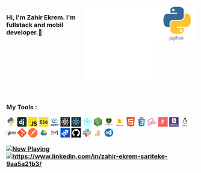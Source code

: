 <!-- <img src="https://github-readme-stats.vercel.app/api?username=
zahirekrem09&show_icons=true&theme=tokyonight" align='right' width="55%"> -->
<img src="/all.gif" alt="tools" width="100" height="100" align="right" style="max-width:100%;">
<img src="./animation_500_kd7ngokt.gif" alt="react-native" width="200" height="200" align="right" style="max-width:100%;">

<h3 class="animate__animated animate__bounce">Hi, I'm Zahir Ekrem. I'm fullstack and mobil  developer.👋<h3/>


<img src="https://camo.githubusercontent.com/ecdf091dc9f099a6db3e61242963a3a5412ae6a8/687474703a2f2f696d672e736869656c64732e696f2f62616467652f746563682d737461636b2d3036393066612e7376673f7374796c653d666c6174" alt="" data-canonical-src="http://img.shields.io/badge/tech-stack-0690fa.svg?style=flat" style="max-width:100%;">
<br/>
<br/><br/><br/><br/><br/><br/>
<p>My Tools :<p/>
<p align="bottom">

<img src="./python.png" width="25" height="25">
<img src="./dj.png" width="25" height="25">
<img src="./js.png" width="25" height="25" alt = "" >
<img src="./es6.jpg" width="25" height="25" alt = "" >
<img src="./jquery.png" width="25" height="25" alt = "" >
<img src="./react.jpg" width="25" height="25" alt = "" >
<img src="./reactt.png" width="25" height="25" alt = "" >
<img src="./reactn.png" width="25" height="25" alt = "" >
<img src="./node.png" width="25" height="25" alt = "" >
<img src="./mongo.png" width="25" height="25" alt = "" >
<img src="./firebase.png" width="25" height="25" alt = "" >
<img src="./html.png" width="25" height="25" alt = "" >
<img src="./css3.png" width="25" height="25" alt = "" >
<img src="./sass.png" width="25" height="25" alt = "" >
<img src="./font.jpg" width="25" height="25" alt = "" >
<img src="./bootstrap.png" width="25" height="25" alt = "" >
<img src="./linux.png" width="25" height="25" alt = "" >
<img src="./bash.png" width="25" height="25" alt = "" >
<img src="./git.png" width="25" height="25" alt = "" >
<img src="./postman.png" width="25" height="25" alt = "" >
<img src="./drive.png" width="25" height="25" alt = "" >
<img src="./gmail.jpg" width="25" height="25" alt = "" >
<img src="./jira.jpg" width="25" height="25" alt = "" >
<img src="./sgithub.png" width="25" height="25" alt = "" >
<img src="./slack0.jpg" width="25" height="25" alt = "" >
<img src="./stackover.png" width="25" height="25" alt = "" >
<img src="./vscode.png" width="25" height="25" alt = "" >
<p/>

<a href="https://spotify-snippet.vercel.app/whatiamlistening?open">
    <img src="https://spotify-snippet.vercel.app/whatiamlistening" width="456" height="120" alt="Now Playing">
</a>


<a href="https://www.linkedin.com/in/zahir-ekrem-sariteke-9aa5a21b3/" target="_blank">
    <img src="https://img.shields.io/badge/%20-linkedin-0072b1" alt="https://www.linkedin.com/in/zahir-ekrem-sariteke-9aa5a21b3/">
</a>

